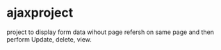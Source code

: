 # ajaxproject
project to display form data wihout page refersh on same page and then perform Update, delete, view.
